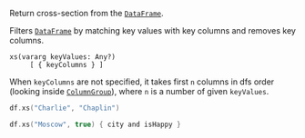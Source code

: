 [//]: # (title: xs)

<!---IMPORT org.jetbrains.kotlinx.dataframe.samples.api.Access-->

Return cross-section from the [`DataFrame`](DataFrame.md).

Filters [`DataFrame`](DataFrame.md) by matching key values with key columns and removes key columns.

```
xs(vararg keyValues: Any?)
     [ { keyColumns } ]
```

When `keyColumns` are not specified, it takes first `n` columns in dfs order (looking inside [`ColumnGroup`](DataColumn.md#columngroup)), where `n` is a number of given `keyValues`.

<!---FUN xs-->

```kotlin
df.xs("Charlie", "Chaplin")

df.xs("Moscow", true) { city and isHappy }
```

<dataFrame src="org.jetbrains.kotlinx.dataframe.samples.api.Access.xs.html"/>
<!---END-->
